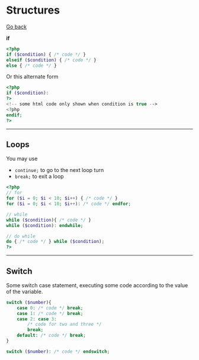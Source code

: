 # Structures

[Go back](../../../../../_kmp/_archives/info/very_old/php)

**if**

```php
<?php
if ($condition) { /* code */ }
elseif ($condition) { /* code */ }
else { /* code */ }
```

Or this alternate form

```php
<?php
if ($condition):
?>
<!-- some html code only shown when condition is true -->
<?php
endif;
?>
```

<hr class="sr">

## Loops

You may use

* ``continue;`` to go  to the next loop turn
* ``break;`` to exit a loop

```php
<?php
// for
for ($i = 0; $i < 10; $i++) { /* code */ }
for ($i = 0; $i < 10; $i++): /* code */ endfor;

// while
while ($condition){ /* code */ }
while ($condition): endwhile;

// do while
do { /* code */ } while ($condition);
?>
```

<hr class="sr">

## Switch

Some switch case statement, executing some
code according to the value of the variable.

```php
switch ($number){
    case 0: /* code */ break;
    case 1: /* code */ break;
    case 2: case 3:
        /* code for two and three */
        break;
    default: /* code */ break;
}

switch ($number): /* code */ endswitch;
```